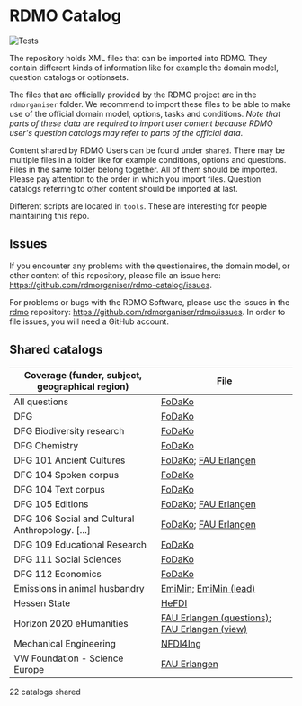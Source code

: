 # RDMO Catalog

![Tests](https://github.com/rdmorganiser/rdmo-catalog/actions/workflows/tests.yaml/badge.svg)

The repository holds XML files that can be imported into RDMO. They contain different kinds of information like for example the domain model, question catalogs or optionsets.

The files that are officially provided by the RDMO project are in the `rdmorganiser` folder. We recommend to import these files to be able to make use of the official domain model, options, tasks and conditions. *Note that parts of these data are required to import user content because RDMO user's question catalogs may refer to parts of the official data*.

Content shared by RDMO Users can be found under `shared`. There may be multiple files in a folder like for example conditions, options and questions. Files in the same folder belong together. All of them should be imported. Please pay attention to the order in which you import files. Question catalogs referring to other content should be imported at last.

Different scripts are located in `tools`. These are interesting for people maintaining this repo.

## Issues

If you encounter any problems with the questionaires, the domain model, or other content of this repository, please file an issue here: https://github.com/rdmorganiser/rdmo-catalog/issues.

For problems or bugs with the RDMO Software, please use the issues in the [rdmo](https://github.com/rdmorganiser/rdmo) repository: https://github.com/rdmorganiser/rdmo/issues. In order to file issues, you will need a GitHub account.

## Shared catalogs

| Coverage (funder, subject, geographical region) | File                                                                                                                                                                                  |
| ----------------------------------------------- | ------------------------------------------------------------------------------------------------------------------------------------------------------------------------------------- |
| All questions                                   | [FoDaKo](shared/fodako/all.xml)                                                                                                                                                       |
| DFG                                             | [FoDaKo](shared/fodako/dfg.xml)                                                                                                                                                       |
| DFG Biodiversity research                       | [FoDaKo](shared/fodako/biodiversity_dfg.xml)                                                                                                                                          |
| DFG Chemistry                                   | [FoDaKo](shared/fodako/chem_dfg.xml)                                                                                                                                                  |
| DFG 101 Ancient Cultures                        | [FoDaKo](shared/fodako/101_dfg.xml); [FAU Erlangen](shared/ub_fau_erlangen_nuernberg/dfg-alte-kulturen/dfg_alte_kulturen_fk101.xml)                                                   |
| DFG 104 Spoken corpus                           | [FoDaKo](shared/fodako/spokencorpus_dfg.xml)                                                                                                                                          |
| DFG 104 Text corpus                             | [FoDaKo](shared/fodako/textcorpus_dfg.xml)                                                                                                                                            |
| DFG 105 Editions                                | [FoDaKo](shared/fodako/edition_dfg.xml); [FAU Erlangen](shared/ub_fau_erlangen_nuernberg/dfg-editionen/dfg_editions.xml)                                                              |
| DFG 106 Social and Cultural Anthropology. [...] | [FoDaKo](shared/fodako/106_dfg.xml); [FAU Erlangen](shared/ub_fau_erlangen_nuernberg/dfg-sozkulttheo/dfg_sozkulttheo_fk106.xml)                                                       |
| DFG 109 Educational Research                    | [FoDaKo](shared/fodako/edu_dfg.xml)                                                                                                                                                   |
| DFG 111 Social Sciences                         | [FoDaKo](shared/fodako/ratswd_dfg.xml)                                                                                                                                                |
| DFG 112 Economics                               | [FoDaKo](shared/fodako/economics_dfg.xml)                                                                                                                                             |
| Emissions in animal husbandry                   | [EmiMin](shared/EmiMin/publisso_terms4life_emiminV1_questions.xml); [EmiMin (lead)](shared/EmiMin/publisso_terms4life_emimin_lead_V1_questions.xml)                                   |
| Hessen State                                    | [HeFDI](shared/HeFDI/4_hefdi_template_questions_1.4.xml)                                                                                                                              |
| Horizon 2020 eHumanities                        | [FAU Erlangen (questions)](shared/ub_fau_erlangen_nuernberg/h2020-ehum/ehum_h2020_fragebogen.xml); [FAU Erlangen (view)](shared/ub_fau_erlangen_nuernberg/h2020-ehum/views_h2020.xml) |
| Mechanical Engineering                          | [NFDI4Ing](shared/nfdi4ing/rdmo_mechanical_engineering/catalog_mb_20190124.xml)                                                                                                       |
| VW Foundation - Science Europe                  | [FAU Erlangen](shared/ub_fau_erlangen_nuernberg/ScienceEurope_VW_Stiftung/catalog_VW_SE.xml)                                                                                          |


22 catalogs shared

